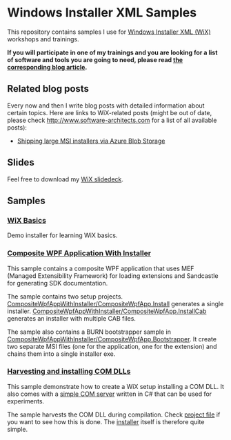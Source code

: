 # Windows Installer XML Samples

This repository contains samples I use for [Windows Installer XML (WiX)](http://wixtoolset.org/)
workshops and trainings.

**If you will participate in one of my trainings and you are looking for a list
of software and tools you are going to need, please read 
[the corresponding blog article](http://www.software-architects.com/devblog/2014/10/06/Windows-Installer-XML-Training).**

## Related blog posts

Every now and then I write blog posts with detailed information about certain
topics. Here are links to WiX-related posts (might be out of date, please
check http://www.software-architects.com for a list of all available posts):

* [Shipping large MSI installers via Azure Blob Storage](http://www.software-architects.com/devblog/2014/10/08/Shipping-large-MSI-installers-via-Azure-Blob-Storage)

## Slides

Feel free to download my [WiX slidedeck](Slides).

## Samples

### [WiX Basics](WixBasics)

Demo installer for learning WiX basics.

### [Composite WPF Application With Installer](CompositeWpfAppWithInstaller)

This sample contains a composite WPF application that uses MEF (Managed
Extensibility Framework) for loading extensions and Sandcastle for generating
SDK documentation.

The sample contains two setup
projects. [CompositeWpfAppWithInstaller/CompositeWpfApp.Install](CompositeWpfAppWithInstaller/CompositeWpfApp.Install)
generates a single installer. 
[CompositeWpfAppWithInstaller/CompositeWpfApp.InstallCab](CompositeWpfAppWithInstaller/CompositeWpfApp.InstallCab)
generates an installer with multiple CAB files.

The sample also contains a BURN bootstrapper sample in 
[CompositeWpfAppWithInstaller/CompositeWpfApp.Bootstrapper](CompositeWpfAppWithInstaller/CompositeWpfApp.Bootstrapper).
It create two separate MSI files (one for the application, one for the extension) and chains
them into a single installer exe.



### [Harvesting and installing COM DLLs](ComDll)

This sample demonstrate how to create a WiX setup installing a COM DLL. It also comes
with a [simple COM server](ComDll/ComDllToRegister) written in C# that can be used for experiments.

The sample harvests the COM DLL during compilation. Check [project file](ComDll/ComInstaller/ComInstaller.wixproj)
if you want to see how this is done. The [installer](ComDll/ComInstaller/Product.wxs) itself is therefore 
quite simple.


